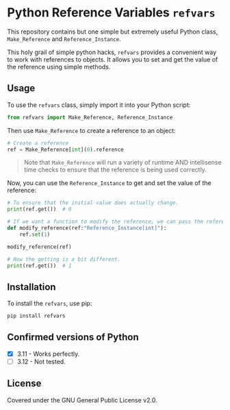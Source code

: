# Python Reference Variables `refvars`

This repository contains but one simple but extremely useful Python class, `Make_Reference` and `Reference_Instance`.

This holy grail of simple python hacks, `refvars` provides a convenient way to work with references to objects. It allows you to set and get the value of the reference using simple methods.

## Usage

To use the `refvars` class, simply import it into your Python script:

```python
from refvars import Make_Reference, Reference_Instance
```

Then use `Make_Reference` to create a reference to an object:

```python
# Create a reference
ref = Make_Reference[int](0).reference
```

> Note that `Make_Reference` will run a variety of runtime AND intellisense time checks to ensure that the reference is being used correctly.

Now, you can use the `Reference_Instance` to get and set the value of the reference:

```python
# To ensure that the initial value does actually change.
print(ref.get())  # 0

# If we want a function to modify the reference, we can pass the reference to the function.
def modify_reference(ref:"Reference_Instance[int]"):
    ref.set(1)

modify_reference(ref)

# Now the getting is a bit different.
print(ref.get())  # 1
```

## Installation

To install the `refvars`, use pip:

```bash
pip install refvars
```

## Confirmed versions of Python

- [x] 3.11 - Works perfectly.
- [ ] 3.12 - Not tested.

## License

Covered under the GNU General Public License v2.0.
